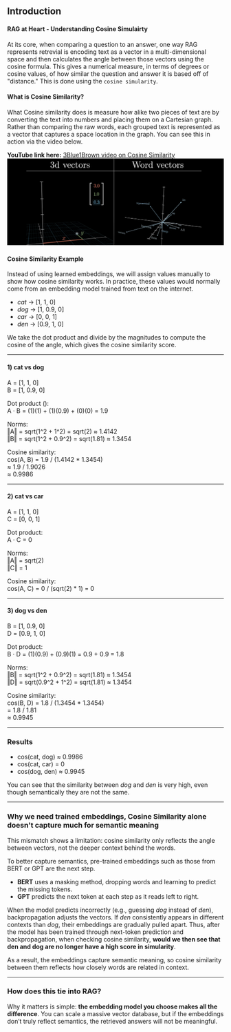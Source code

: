 
## Introduction

#### RAG at Heart - Understanding Cosine Simulairty

At its core, when comparing a question to an answer, one way RAG represents retrevial is encoding text as a vector in a multi-dimensional space and then calculates the angle between those vectors using the cosine formula. This gives a numerical measure, in terms of degrees or cosine values, of how similar the question and answer it is based off of "distance." This is done using the `cosine simularity`. 

#### What is Cosine Similarity?  

What Cosine similarity does is measure how alike two pieces of text are by converting the text into numbers and placing them on a Cartesian graph. Rather than comparing the raw words, each grouped text is represented as a vector that captures a space location in the graph. You can see this in action via the video below. 

**YouTube link here:** [3Blue1Brown
 video on Cosine Similarity](https://youtu.be/wjZofJX0v4M?si=DlnUTSL0H-IAx5pW&t=731)
[![Cosine Similarity Diagram](cosine-simularity.png)](https://youtu.be/wjZofJX0v4M?si=DlnUTSL0H-IAx5pW&t=731)


#### Cosine Similarity Example
Instead of using learned embeddings, we will assign values manually to show how cosine similarity works. In practice, these values would normally come from an embedding model trained from text on the internet. 

- *cat* → [1, 1, 0]  
- *dog* → [1, 0.9, 0]  
- *car* → [0, 0, 1]  
- *den* → [0.9, 1, 0]  

We take the dot product and divide by the magnitudes to compute the cosine of the angle, which gives the cosine similarity score.

---

#### 1) cat vs dog 
A = [1, 1, 0]  
B = [1, 0.9, 0]  

Dot product ():  
A · B = (1)(1) + (1)(0.9) + (0)(0) = 1.9  

Norms:  
‖A‖ = sqrt(1^2 + 1^2) = sqrt(2) ≈ 1.4142  
‖B‖ = sqrt(1^2 + 0.9^2) = sqrt(1.81) ≈ 1.3454  

Cosine similarity:  
cos(A, B) = 1.9 / (1.4142 * 1.3454)  
≈ 1.9 / 1.9026  
≈ 0.9986  


---

#### 2) cat vs car
A = [1, 1, 0]  
C = [0, 0, 1]  

Dot product:  
A · C = 0  

Norms:  
‖A‖ = sqrt(2)  
‖C‖ = 1  

Cosine similarity:  
cos(A, C) = 0 / (sqrt(2) * 1) = 0  

---

#### 3) dog vs den
B = [1, 0.9, 0]  
D = [0.9, 1, 0]  

Dot product:  
B · D = (1)(0.9) + (0.9)(1) = 0.9 + 0.9 = 1.8  

Norms:  
‖B‖ = sqrt(1^2 + 0.9^2) = sqrt(1.81) ≈ 1.3454  
‖D‖ = sqrt(0.9^2 + 1^2) = sqrt(1.81) ≈ 1.3454  

Cosine similarity:  
cos(B, D) = 1.8 / (1.3454 * 1.3454)  
= 1.8 / 1.81  
≈ 0.9945  

---

### Results
- cos(cat, dog) ≈ 0.9986  
- cos(cat, car) = 0  
- cos(dog, den) ≈ 0.9945  

You can see that the similarity between *dog* and *den* is very high, even though semantically they are not the same.  

---

### Why we need trained embeddings, Cosine Similarity alone doesn't capture much for semantic meaning

This mismatch shows a limitation: cosine similarity only reflects the angle between vectors, not the deeper context behind the words.  

To better capture semantics, pre-trained embeddings such as those from BERT or GPT are the next step.  
- **BERT** uses a masking method, dropping words and learning to predict the missing tokens.  
- **GPT** predicts the next token at each step as it reads left to right.  

When the model predicts incorrectly (e.g., guessing *dog* instead of *den*), backpropagation adjusts the vectors. If *den* consistently appears in different contexts than *dog*, their embeddings are gradually pulled apart. Thus, after the model has been trained through next-token prediction and backpropagation, when checking cosine similarity, **would we then see that den and dog are no longer have a high score in simularity**.

As a result, the embeddings capture semantic meaning, so cosine similarity between them reflects how closely words are related in context.  

---

### How does this tie into RAG?  

Why it matters is simple: **the embedding model you choose makes all the difference**. You can scale a massive vector database, but if the embeddings don’t truly reflect semantics, the retrieved answers will not be meaningful.  
